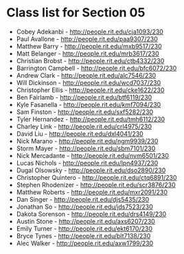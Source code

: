 # Class list for Section 05

- Cobey Adekanbi - http://people.rit.edu/cja1093/230
- Paul Avallone - http://people.rit.edu/paa9307/230
- Matthew Barry - http://people.rit.edu/mxb9517/230
- Matt Belanger - http://people.rit.edu/mrb3617/230
- Christian Brobst - http://people.rit.edu/ctb4332/230
- Barrington Campbell - http://people.rit.edu/bfc6072/230
- Andrew Clark - http://people.rit.edu/alc7546/230
- Will Dickinson - http://people.rit.edu/wcd7037/230
- Christopher Ellis - http://people.rit.edu/cke1622/230
- Ben Fairlamb - http://people.rit.edu/btf6119/230
- Kyle Fasanella - http://people.rit.edu/kmf7094/230
- Sam Finston - http://people.rit.edu/sxf5282/230
- Tyler Hernandez - http://people.rit.edu/tmh6112/230
- Charley Link - http://people.rit.edu/crl4975/230
- David Liu - http://people.rit.edu/dxl4041/230
- Nick Marano - http://people.rit.edu/ngm9939/230
- Storm Mayer - http://people.rit.edu/sbm7101/230
- Nick Mercadante - http://people.rit.edu/nvm6501/230
- Lucas Nichols - http://people.rit.edu/lpn4937/230
- Dugal Olsowsky - http://people.rit.edu/dso2890/230
- Christopher Quintero - http://people.rit.edu/ctq6891/230
- Stephen Rhodenizer - http://people.rit.edu/scr3876/230
- Matthew Roberts - http://people.rit.edu/mxr2091/230
- Dan Singer - http://people.rit.edu/djs5435/230
- Jonathan So - http://people.rit.edu/jds7523/230
- Dakota Sorenson - http://people.rit.edu/drs4149/230
- Austin Stone - http://people.rit.edu/axs6207/230
- Emily Turner - http://people.rit.edu/ekt6170/230
- Bryce Tynes - http://people.rit.edu/blt7138/230
- Alec Walker - http://people.rit.edu/axw1799/230
